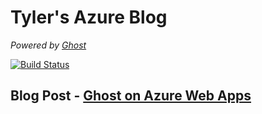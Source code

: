 # Tyler's Azure Blog #

_Powered by [Ghost](https://github.com/TryGhost/Ghost "Ghost")_

[![Build Status](https://tylerd.visualstudio.com/Tyler-Public/_apis/build/status/tylerd.Ghost-Blog)](https://tylerd.visualstudio.com/Tyler-Public/_build/latest?definitionId=26)

## Blog Post - [Ghost on Azure Web Apps](http://blog.tylerdoerksen.ca/2015/12/30/ghost-on-azure-web-apps/ "Ghost on Azure Web Apps")
